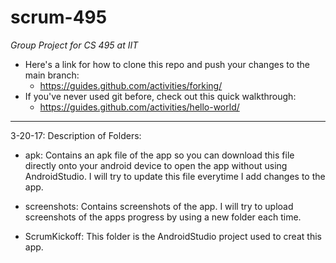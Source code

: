 # scrum-495
*Group Project for CS 495 at IIT*

* Here's a link for how to clone this repo and push your changes to the main branch: 
  * https://guides.github.com/activities/forking/
* If you've never used git before, check out this quick walkthrough: 
  * https://guides.github.com/activities/hello-world/
------------------------------------------------------------
3-20-17: Description of Folders:

* apk: Contains an apk file of the app so you can download this file directly onto your android device to open the app without using AndroidStudio. I will try to update this file everytime I add changes to the app.

* screenshots: Contains screenshots of the app. I will try to upload screenshots of the apps progress by using a new folder each time.

* ScrumKickoff: This folder is the AndroidStudio project used to creat this app.